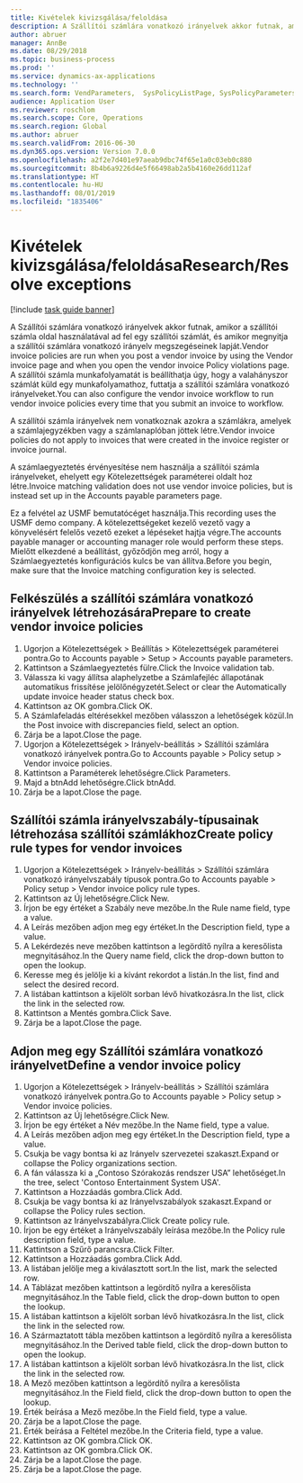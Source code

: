 ```yaml
---
title: Kivételek kivizsgálása/feloldása
description: A Szállítói számlára vonatkozó irányelvek akkor futnak, amikor a szállítói számla oldal használatával ad fel egy szállítói számlát, és amikor megnyitja a szállítói számlára vonatkozó irányelv megszegéseinek lapját.
author: abruer
manager: AnnBe
ms.date: 08/29/2018
ms.topic: business-process
ms.prod: ''
ms.service: dynamics-ax-applications
ms.technology: ''
ms.search.form: VendParameters,  SysPolicyListPage, SysPolicyParameters, SysPolicySourceDocumentRuleType, SysPolicy, SysPolicySourceDocumentRule, SysQueryForm, SysQueryTableLookUp, SysQueryPrefixLookUp, SysQueryFieldLookUp
audience: Application User
ms.reviewer: roschlom
ms.search.scope: Core, Operations
ms.search.region: Global
ms.author: abruer
ms.search.validFrom: 2016-06-30
ms.dyn365.ops.version: Version 7.0.0
ms.openlocfilehash: a2f2e7d401e97aeab9dbc74f65e1a0c03eb0c880
ms.sourcegitcommit: 8b4b6a9226d4e5f66498ab2a5b4160e26dd112af
ms.translationtype: HT
ms.contentlocale: hu-HU
ms.lasthandoff: 08/01/2019
ms.locfileid: "1835406"
---
```

# <a name="researchresolve-exceptions"></a><span data-ttu-id="7d9a4-103">Kivételek kivizsgálása/feloldása</span><span class="sxs-lookup"><span data-stu-id="7d9a4-103">Research/Resolve exceptions</span></span>

[!include [task guide banner](../../includes/task-guide-banner.md)]

<span data-ttu-id="7d9a4-104">A Szállítói számlára vonatkozó irányelvek akkor futnak, amikor a szállítói számla oldal használatával ad fel egy szállítói számlát, és amikor megnyitja a szállítói számlára vonatkozó irányelv megszegéseinek lapját.</span><span class="sxs-lookup"><span data-stu-id="7d9a4-104">Vendor invoice policies are run when you post a vendor invoice by using the Vendor invoice page and when you open the vendor invoice Policy violations page.</span></span> <span data-ttu-id="7d9a4-105">A szállítói számla munkafolyamatát is beállíthatja úgy, hogy a valahányszor számlát küld egy munkafolyamathoz, futtatja a szállítói számlára vonatkozó irányelveket.</span><span class="sxs-lookup"><span data-stu-id="7d9a4-105">You can also configure the vendor invoice workflow to run vendor invoice policies every time that you submit an invoice to workflow.</span></span> 

<span data-ttu-id="7d9a4-106">A szállítói számla irányelvek nem vonatkoznak azokra a számlákra, amelyek a számlajegyzékben vagy a számlanaplóban jöttek létre.</span><span class="sxs-lookup"><span data-stu-id="7d9a4-106">Vendor invoice policies do not apply to invoices that were created in the invoice register or invoice journal.</span></span> 

<span data-ttu-id="7d9a4-107">A számlaegyeztetés érvényesítése nem használja a szállítói számla irányelveket, ehelyett egy Kötelezettségek paraméterei oldalt hoz létre.</span><span class="sxs-lookup"><span data-stu-id="7d9a4-107">Invoice matching validation does not use vendor invoice policies, but is instead set up in the Accounts payable parameters page.</span></span>

<span data-ttu-id="7d9a4-108">Ez a felvétel az USMF bemutatócéget használja.</span><span class="sxs-lookup"><span data-stu-id="7d9a4-108">This recording uses the USMF demo company.</span></span> <span data-ttu-id="7d9a4-109">A kötelezettségeket kezelő vezető vagy a könyvelésért felelős vezető ezeket a lépéseket hajtja végre.</span><span class="sxs-lookup"><span data-stu-id="7d9a4-109">The accounts payable manager or accounting manager role would perform these steps.</span></span> <span data-ttu-id="7d9a4-110">Mielőtt elkezdené a beállítást, győződjön meg arról, hogy a Számlaegyeztetés konfigurációs kulcs be van állítva.</span><span class="sxs-lookup"><span data-stu-id="7d9a4-110">Before you begin, make sure that the Invoice matching configuration key is selected.</span></span>


## <a name="prepare-to-create-vendor-invoice-policies"></a><span data-ttu-id="7d9a4-111">Felkészülés a szállítói számlára vonatkozó irányelvek létrehozására</span><span class="sxs-lookup"><span data-stu-id="7d9a4-111">Prepare to create vendor invoice policies</span></span>
1. <span data-ttu-id="7d9a4-112">Ugorjon a Kötelezettségek > Beállítás > Kötelezettségek paraméterei pontra.</span><span class="sxs-lookup"><span data-stu-id="7d9a4-112">Go to Accounts payable > Setup > Accounts payable parameters.</span></span>
2. <span data-ttu-id="7d9a4-113">Kattintson a Számlaegyeztetés fülre.</span><span class="sxs-lookup"><span data-stu-id="7d9a4-113">Click the Invoice validation tab.</span></span>
3. <span data-ttu-id="7d9a4-114">Válassza ki vagy állítsa alaphelyzetbe a Számlafejléc állapotának automatikus frissítése jelölőnégyzetét.</span><span class="sxs-lookup"><span data-stu-id="7d9a4-114">Select or clear the Automatically update invoice header status check box.</span></span>
4. <span data-ttu-id="7d9a4-115">Kattintson az OK gombra.</span><span class="sxs-lookup"><span data-stu-id="7d9a4-115">Click OK.</span></span>
5. <span data-ttu-id="7d9a4-116">A Számlafeladás eltérésekkel mezőben válasszon a lehetőségek közül.</span><span class="sxs-lookup"><span data-stu-id="7d9a4-116">In the Post invoice with discrepancies field, select an option.</span></span>
6. <span data-ttu-id="7d9a4-117">Zárja be a lapot.</span><span class="sxs-lookup"><span data-stu-id="7d9a4-117">Close the page.</span></span>
7. <span data-ttu-id="7d9a4-118">Ugorjon a Kötelezettségek > Irányelv-beállítás > Szállítói számlára vonatkozó irányelvek pontra.</span><span class="sxs-lookup"><span data-stu-id="7d9a4-118">Go to Accounts payable > Policy setup > Vendor invoice policies.</span></span>
8. <span data-ttu-id="7d9a4-119">Kattintson a Paraméterek lehetőségre.</span><span class="sxs-lookup"><span data-stu-id="7d9a4-119">Click Parameters.</span></span>
9. <span data-ttu-id="7d9a4-120">Majd a btnAdd lehetőségre.</span><span class="sxs-lookup"><span data-stu-id="7d9a4-120">Click btnAdd.</span></span>
10. <span data-ttu-id="7d9a4-121">Zárja be a lapot.</span><span class="sxs-lookup"><span data-stu-id="7d9a4-121">Close the page.</span></span>

## <a name="create-policy-rule-types-for-vendor-invoices"></a><span data-ttu-id="7d9a4-122">Szállítói számla irányelvszabály-típusainak létrehozása szállítói számlákhoz</span><span class="sxs-lookup"><span data-stu-id="7d9a4-122">Create policy rule types for vendor invoices</span></span>
1. <span data-ttu-id="7d9a4-123">Ugorjon a Kötelezettségek > Irányelv-beállítás > Szállítói számlára vonatkozó irányelvszabály típusok pontra.</span><span class="sxs-lookup"><span data-stu-id="7d9a4-123">Go to Accounts payable > Policy setup > Vendor invoice policy rule types.</span></span>
2. <span data-ttu-id="7d9a4-124">Kattintson az Új lehetőségre.</span><span class="sxs-lookup"><span data-stu-id="7d9a4-124">Click New.</span></span>
3. <span data-ttu-id="7d9a4-125">Írjon be egy értéket a Szabály neve mezőbe.</span><span class="sxs-lookup"><span data-stu-id="7d9a4-125">In the Rule name field, type a value.</span></span>
4. <span data-ttu-id="7d9a4-126">A Leírás mezőben adjon meg egy értéket.</span><span class="sxs-lookup"><span data-stu-id="7d9a4-126">In the Description field, type a value.</span></span>
5. <span data-ttu-id="7d9a4-127">A Lekérdezés neve mezőben kattintson a legördítő nyílra a keresőlista megnyitásához.</span><span class="sxs-lookup"><span data-stu-id="7d9a4-127">In the Query name field, click the drop-down button to open the lookup.</span></span>
6. <span data-ttu-id="7d9a4-128">Keresse meg és jelölje ki a kívánt rekordot a listán.</span><span class="sxs-lookup"><span data-stu-id="7d9a4-128">In the list, find and select the desired record.</span></span>
7. <span data-ttu-id="7d9a4-129">A listában kattintson a kijelölt sorban lévő hivatkozásra.</span><span class="sxs-lookup"><span data-stu-id="7d9a4-129">In the list, click the link in the selected row.</span></span>
8. <span data-ttu-id="7d9a4-130">Kattintson a Mentés gombra.</span><span class="sxs-lookup"><span data-stu-id="7d9a4-130">Click Save.</span></span>
9. <span data-ttu-id="7d9a4-131">Zárja be a lapot.</span><span class="sxs-lookup"><span data-stu-id="7d9a4-131">Close the page.</span></span>

## <a name="define-a-vendor-invoice-policy"></a><span data-ttu-id="7d9a4-132">Adjon meg egy Szállítói számlára vonatkozó irányelvet</span><span class="sxs-lookup"><span data-stu-id="7d9a4-132">Define a vendor invoice policy</span></span>
1. <span data-ttu-id="7d9a4-133">Ugorjon a Kötelezettségek > Irányelv-beállítás > Szállítói számlára vonatkozó irányelvek pontra.</span><span class="sxs-lookup"><span data-stu-id="7d9a4-133">Go to Accounts payable > Policy setup > Vendor invoice policies.</span></span>
2. <span data-ttu-id="7d9a4-134">Kattintson az Új lehetőségre.</span><span class="sxs-lookup"><span data-stu-id="7d9a4-134">Click New.</span></span>
3. <span data-ttu-id="7d9a4-135">Írjon be egy értéket a Név mezőbe.</span><span class="sxs-lookup"><span data-stu-id="7d9a4-135">In the Name field, type a value.</span></span>
4. <span data-ttu-id="7d9a4-136">A Leírás mezőben adjon meg egy értéket.</span><span class="sxs-lookup"><span data-stu-id="7d9a4-136">In the Description field, type a value.</span></span>
5. <span data-ttu-id="7d9a4-137">Csukja be vagy bontsa ki az Irányelv szervezetei szakaszt.</span><span class="sxs-lookup"><span data-stu-id="7d9a4-137">Expand or collapse the Policy organizations section.</span></span>
6. <span data-ttu-id="7d9a4-138">A fán válassza ki a „Contoso Szórakozás rendszer USA” lehetőséget.</span><span class="sxs-lookup"><span data-stu-id="7d9a4-138">In the tree, select 'Contoso Entertainment System USA'.</span></span>
7. <span data-ttu-id="7d9a4-139">Kattintson a Hozzáadás gombra.</span><span class="sxs-lookup"><span data-stu-id="7d9a4-139">Click Add.</span></span>
8. <span data-ttu-id="7d9a4-140">Csukja be vagy bontsa ki az Irányelvszabályok szakaszt.</span><span class="sxs-lookup"><span data-stu-id="7d9a4-140">Expand or collapse the Policy rules section.</span></span>
9. <span data-ttu-id="7d9a4-141">Kattintson az Irányelvszabályra.</span><span class="sxs-lookup"><span data-stu-id="7d9a4-141">Click Create policy rule.</span></span>
10. <span data-ttu-id="7d9a4-142">Írjon be egy értéket a Irányelvszabály leírása mezőbe.</span><span class="sxs-lookup"><span data-stu-id="7d9a4-142">In the Policy rule description field, type a value.</span></span>
11. <span data-ttu-id="7d9a4-143">Kattintson a Szűrő parancsra.</span><span class="sxs-lookup"><span data-stu-id="7d9a4-143">Click Filter.</span></span>
12. <span data-ttu-id="7d9a4-144">Kattintson a Hozzáadás gombra.</span><span class="sxs-lookup"><span data-stu-id="7d9a4-144">Click Add.</span></span>
13. <span data-ttu-id="7d9a4-145">A listában jelölje meg a kiválasztott sort.</span><span class="sxs-lookup"><span data-stu-id="7d9a4-145">In the list, mark the selected row.</span></span>
14. <span data-ttu-id="7d9a4-146">A Táblázat mezőben kattintson a legördítő nyílra a keresőlista megnyitásához.</span><span class="sxs-lookup"><span data-stu-id="7d9a4-146">In the Table field, click the drop-down button to open the lookup.</span></span>
15. <span data-ttu-id="7d9a4-147">A listában kattintson a kijelölt sorban lévő hivatkozásra.</span><span class="sxs-lookup"><span data-stu-id="7d9a4-147">In the list, click the link in the selected row.</span></span>
16. <span data-ttu-id="7d9a4-148">A Származtatott tábla mezőben kattintson a legördítő nyílra a keresőlista megnyitásához.</span><span class="sxs-lookup"><span data-stu-id="7d9a4-148">In the Derived table field, click the drop-down button to open the lookup.</span></span>
17. <span data-ttu-id="7d9a4-149">A listában kattintson a kijelölt sorban lévő hivatkozásra.</span><span class="sxs-lookup"><span data-stu-id="7d9a4-149">In the list, click the link in the selected row.</span></span>
18. <span data-ttu-id="7d9a4-150">A Mező mezőben kattintson a legördítő nyílra a keresőlista megnyitásához.</span><span class="sxs-lookup"><span data-stu-id="7d9a4-150">In the Field field, click the drop-down button to open the lookup.</span></span>
19. <span data-ttu-id="7d9a4-151">Érték beírása a Mező mezőbe.</span><span class="sxs-lookup"><span data-stu-id="7d9a4-151">In the Field field, type a value.</span></span>
20. <span data-ttu-id="7d9a4-152">Zárja be a lapot.</span><span class="sxs-lookup"><span data-stu-id="7d9a4-152">Close the page.</span></span>
21. <span data-ttu-id="7d9a4-153">Érték beírása a Feltétel mezőbe.</span><span class="sxs-lookup"><span data-stu-id="7d9a4-153">In the Criteria field, type a value.</span></span>
22. <span data-ttu-id="7d9a4-154">Kattintson az OK gombra.</span><span class="sxs-lookup"><span data-stu-id="7d9a4-154">Click OK.</span></span>
23. <span data-ttu-id="7d9a4-155">Kattintson az OK gombra.</span><span class="sxs-lookup"><span data-stu-id="7d9a4-155">Click OK.</span></span>
24. <span data-ttu-id="7d9a4-156">Zárja be a lapot.</span><span class="sxs-lookup"><span data-stu-id="7d9a4-156">Close the page.</span></span>
25. <span data-ttu-id="7d9a4-157">Zárja be a lapot.</span><span class="sxs-lookup"><span data-stu-id="7d9a4-157">Close the page.</span></span>

